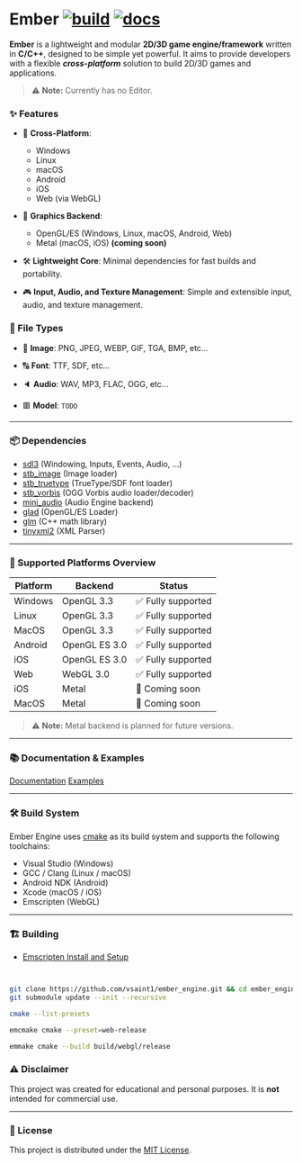# Ember [![build](https://github.com/vsaint1/ember_engine/actions/workflows/build.yaml/badge.svg?branch=main)](https://github.com/vsaint1/ember_engine/actions/workflows/build.yaml/) [![docs](https://github.com/vsaint1/ember_engine/actions/workflows/docs.yaml/badge.svg?branch=main)](https://github.com/vsaint1/ember_engine/actions/workflows/docs.yaml)



**Ember** is a lightweight and modular **2D/3D game engine/framework** written in **C/C++**, designed to be simple yet powerful. It aims to provide developers with a flexible **_cross-platform_** solution to build 2D/3D games and applications.


> ⚠️ **Note:** Currently has no Editor.

### ✨ Features

- 🚀 **Cross-Platform**: 
  - Windows
  - Linux
  - macOS
  - Android
  - iOS
  - Web (via WebGL)

- 🎨 **Graphics Backend**:
  - OpenGL/ES (Windows, Linux, macOS, Android, Web)
  - Metal (macOS, iOS) **(coming soon)**

- 🛠️ **Lightweight Core**: Minimal dependencies for fast builds and portability.
- 🎮 **Input, Audio, and Texture Management**:  Simple and 
  extensible input, audio, and texture management.

### 📂 File Types

- 📸 **Image**: PNG, JPEG, WEBP, GIF, TGA, BMP, etc...

- 🔠 **Font**: TTF, SDF, etc... 

- 🔈 **Audio**: WAV, MP3, FLAC, OGG, etc...

- 🟥 **Model**: `TODO`

---

### 📦 Dependencies

- [sdl3](https://github.com/libsdl-org/SDL) (Windowing, Inputs, Events, Audio, ...)
- [stb_image](https://github.com/nothings/stb) (Image loader)
- [stb_truetype](https://github.com/nothings/stb) (TrueType/SDF font loader)
- [stb_vorbis](https://github.com/nothings/stb) (OGG Vorbis audio loader/decoder)
- [mini_audio](https://github.com/mackron/miniaudio) (Audio Engine backend)
- [glad](https://github.com/Dav1dde/glad) (OpenGL/ES Loader)
- [glm](https://github.com/g-truc/glm) (C++ math library)
- [tinyxml2](https://github.com/leethomason/tinyxml2) (XML Parser)

---

### 📱 Supported Platforms Overview

| Platform | Backend        | Status              |
|----------|----------------|---------------------|
| Windows  | OpenGL 3.3     | ✅ Fully supported  |
| Linux    | OpenGL 3.3     | ✅ Fully supported  |
| MacOS    | OpenGL 3.3     | ✅ Fully supported  |
| Android  | OpenGL ES 3.0  | ✅ Fully supported  |
| iOS      | OpenGL ES 3.0  | ✅ Fully supported  |
| Web      | WebGL 3.0      | ✅ Fully supported  |
| iOS      | Metal          | 🚧 Coming soon      |
| MacOS    | Metal          | 🚧 Coming soon      |

> ⚠️ **Note:** Metal backend is planned for future versions.

---

### 📚 Documentation & Examples

[Documentation](https://vsaint1.github.io/ember_engine)
[Examples](https://github.com/vsaint1/ember_engine/tree/main/examples)

---

### 🛠️ Build System

Ember Engine uses [cmake](https://cmake.org/) as its build system and supports the following toolchains:
- Visual Studio (Windows)
- GCC / Clang (Linux / macOS)
- Android NDK (Android)
- Xcode (macOS / iOS)
- Emscripten (WebGL)

---

### 🏗️ Building

- [Emscripten Install and Setup](https://emscripten.org/docs/getting_started/downloads.html)

```bash


git clone https://github.com/vsaint1/ember_engine.git && cd ember_engine
git submodule update --init --recursive

cmake --list-presets

emcmake cmake --preset=web-release

emmake cmake --build build/webgl/release

```
### ⚠️ Disclaimer

This project was created for educational and personal purposes. It is **not** intended for commercial use.

---

### 📝 License

This project is distributed under the [MIT License](https://opensource.org/licenses/MIT).